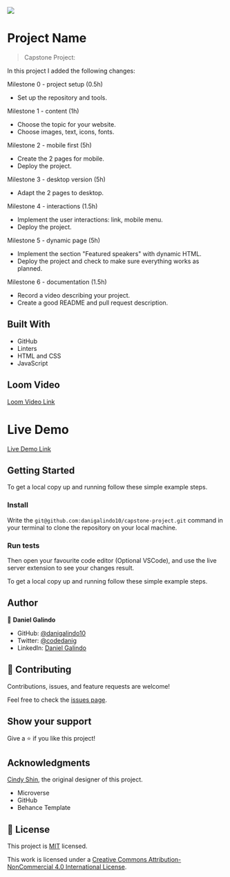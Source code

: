 ![](https://img.shields.io/badge/Microverse-blueviolet)

# Project Name

> Capstone Project:

In this project I added the following changes:

Milestone 0 - project setup (0.5h)
- Set up the repository and tools.

Milestone 1 - content (1h)
- Choose the topic for your website.
- Choose images, text, icons, fonts.

Milestone 2 - mobile first (5h)
- Create the 2 pages for mobile.
- Deploy the project.

Milestone 3 - desktop version (5h)
- Adapt the 2 pages to desktop.

Milestone 4 - interactions (1.5h)
- Implement the user interactions: link, mobile menu.
- Deploy the project.

Milestone 5 - dynamic page (5h)
- Implement the section "Featured speakers" with dynamic HTML.
- Deploy the project and check to make sure everything works as planned.

Milestone 6 - documentation (1.5h)
- Record a video describing your project.
- Create a good README and pull request description.


## Built With

- GitHub
- Linters
- HTML and CSS
- JavaScript

## Loom Video

[Loom Video Link](https://www.loom.com/share/46f14db440e44d97bb9e651c2e3171d7)

# Live Demo

[Live Demo Link](https://danigalindo10.github.io/capstone-project/)


## Getting Started

To get a local copy up and running follow these simple example steps.

### Install

Write the `git@github.com:danigalindo10/capstone-project.git` command in your terminal to clone the repository on your local machine. 

### Run tests

Then open your favourite code editor (Optional VSCode), and use the live server extension to see your changes result.


To get a local copy up and running follow these simple example steps.


## Author

👤 **Daniel Galindo**

- GitHub: [@danigalindo10](https://github.com/danigalindo10)
- Twitter: [@codedanig](https://twitter.com/codedanig)
- LinkedIn: [Daniel Galindo](https://www.linkedin.com/in/daniel-galindo-31b922236/)

## 🤝 Contributing

Contributions, issues, and feature requests are welcome!

Feel free to check the [issues page](https://github.com/danigalindo10/capstone-project/issues).

## Show your support

Give a ⭐️ if you like this project!

## Acknowledgments

[Cindy Shin](https://www.behance.net/adagio07), the original designer of this project.
- Microverse
- GitHub
- Behance Template 

## 📝 License

This project is [MIT](./MIT.md) licensed.

This work is licensed under a [Creative Commons Attribution-NonCommercial 4.0 International License](https://creativecommons.org/licenses/by-nc/4.0/).